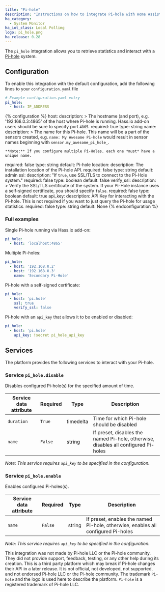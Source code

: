 ```yaml
---
title: "Pi-hole"
description: "Instructions on how to integrate Pi-hole with Home Assistant."
ha_category:
  - System Monitor
ha_iot_class: Local Polling
logo: pi_hole.png
ha_release: 0.28
---
```


The `pi_hole` integration allows you to retrieve statistics and interact with a [Pi-hole](https://pi-hole.net/) system.

## Configuration

To enable this integration with the default configuration, add the following lines to your `configuration.yaml` file

```yaml
# Example configuration.yaml entry
pi_hole:
  - host: IP_ADDRESS
```

{% configuration %}
host:
  description: >
    The hostname (and port), e.g. '192.168.0.3:4865' of the host where Pi-hole is running. Hass.io add-on users should be sure to specify port `4865`. 
  required: true
  type: string
name:
  description: >
    The name for this Pi-hole. This name will be a part of the sensors created, e.g. `name: My Awesome Pi-hole` would result in sensor names beginning with `sensor.my_awesome_pi_hole_`.

    **Note:** If you configure multiple Pi-Holes, each one *must* have a unique name.
  required: false
  type: string
  default: Pi-hole
location:
  description: The installation location of the Pi-hole API.
  required: false
  type: string
  default: admin
ssl:
  description: "If `true`, use SSL/TLS to connect to the Pi-Hole system."
  required: false
  type: boolean
  default: false
verify_ssl:
  description: >
    Verify the SSL/TLS certificate of the system. If your Pi-Hole instance uses a self-signed certificate, you should specify `false`.
  required: false
  type: boolean
  default: true
api_key:
  description: API Key for interacting with the Pi-hole. This is not required if you want to just query the Pi-hole for usage statistics.
  required: false
  type: string
  default: None
{% endconfiguration %}

### Full examples

Single Pi-hole running via Hass.io add-on:

```yaml
pi_hole:
  - host: 'localhost:4865'
```

Multiple Pi-holes:

```yaml
pi_hole:
  - host: '192.168.0.2'
  - host: '192.168.0.3'
    name: 'Secondary Pi-Hole'
```

Pi-hole with a self-signed certificate:

```yaml
pi_hole:
  - host: 'pi.hole'
    ssl: true
    verify_ssl: false
```

Pi-hole with an `api_key` that allows it to be enabled or disabled:

```yaml
pi_hole:
  - host: 'pi.hole'
    api_key: !secret pi_hole_api_key
```

## Services

The platform provides the following services to interact with your Pi-hole.

### Service `pi_hole.disable`

Disables configured Pi-hole(s) for the specified amount of time.

| Service data attribute | Required | Type | Description |
| ---------------------- | -------- | -------- | ----------- |
| `duration` | `True` | timedelta | Time for which Pi-hole should be disabled | 
| `name` | `False` | string | If preset, disables the named Pi-hole, otherwise, disables all configured Pi-holes |

_Note: This service requires `api_key` to be specified in the configuration._

### Service `pi_hole.enable`

Enables configured Pi-holes(s).

| Service data attribute | Required | Type | Description |
| ---------------------- | -------- | -------- | ----------- |
| `name` | `False` | string | If preset, enables the named Pi-hole, otherwise, enables all configured Pi-holes |

_Note: This service requires `api_key` to be specified in the configuration._

This integration was not made by Pi-hole LLC or the Pi-hole community. They did not provide support, feedback, testing, or any other help during its creation. This is a third party platform which may break if Pi-hole changes their API in a later release. It is not official, not developed, not supported, and not endorsed Pi-hole LLC or the Pi-hole community. The trademark `Pi-hole` and the logo is used here to describe the platform. `Pi-hole` is a registered trademark of Pi-hole LLC.

